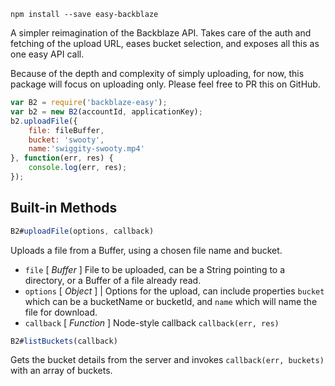 `npm install --save easy-backblaze`

A simpler reimagination of the Backblaze API. Takes care of the auth and fetching of the upload URL, eases bucket selection, and exposes all this as one easy API call.

Because of the depth and complexity of simply uploading, for now, this package will focus on uploading only. Please feel free to PR this on GitHub.

``` javascript
var B2 = require('backblaze-easy');
var b2 = new B2(accountId, applicationKey);
b2.uploadFile({
    file: fileBuffer,
    bucket: 'swooty',
    name:'swiggity-swooty.mp4'
}, function(err, res) {
    console.log(err, res);
});
```

## Built-in Methods

``` javascript
B2#uploadFile(options, callback)
```
Uploads a file from a Buffer, using a chosen file name and bucket.

- `file` [ *Buffer* ] File to be uploaded, can be a String pointing to a directory, or a Buffer of a file already read.
- `options` [ *Object* ] | Options for the upload, can include properties `bucket` which can be a bucketName or bucketId, and `name` which will name the file for download.
- `callback` [ *Function* ] Node-style callback `callback(err, res)`

``` javascript
B2#listBuckets(callback)
```
Gets the bucket details from the server and invokes `callback(err, buckets)` with an array of buckets.
